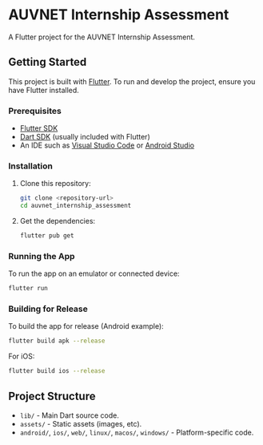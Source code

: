 # AUVNET Internship Assessment

A Flutter project for the AUVNET Internship Assessment.

## Getting Started

This project is built with [Flutter](https://flutter.dev/). To run and develop the project, ensure you have Flutter installed.

### Prerequisites

- [Flutter SDK](https://docs.flutter.dev/get-started/install)
- [Dart SDK](https://dart.dev/get-dart) (usually included with Flutter)
- An IDE such as [Visual Studio Code](https://code.visualstudio.com/) or [Android Studio](https://developer.android.com/studio)

### Installation

1. Clone this repository:
    ```sh
    git clone <repository-url>
    cd auvnet_internship_assessment
    ```

2. Get the dependencies:
    ```sh
    flutter pub get
    ```

### Running the App

To run the app on an emulator or connected device:
```sh
flutter run
```

### Building for Release

To build the app for release (Android example):
```sh
flutter build apk --release
```

For iOS:
```sh
flutter build ios --release
```

## Project Structure

- `lib/` - Main Dart source code.
- `assets/` - Static assets (images, etc).
- `android/`, `ios/`, `web/`, `linux/`, `macos/`, `windows/` - Platform-specific code.
